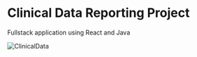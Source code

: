 # Clinical Data Reporting Project

Fullstack application using React and Java


![ClinicalData](https://user-images.githubusercontent.com/86287719/217833338-7fa8ee9a-6f87-42ba-8037-f76e19efea4b.jpg)

